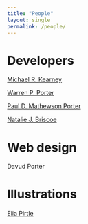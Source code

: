 ```yaml
---
title: "People"
layout: single
permalink: /people/
---
```


<h1> Developers </h1>

<a href="https://michaelkearneyresearch.wordpress.com/">Michael R. Kearney</a>

<a href="https://integrativebiology.wisc.edu/staff/porter-warren/">Warren P. Porter</a>

<a href="https://www.researchgate.net/scientific-contributions/2030087696_Paul_D_Mathewson">Paul D. Mathewson Porter</a>

<a href="https://njbriscoeresearch.wordpress.com/">Natalie J. Briscoe</a>


<h1> Web design </h1>

Davud Porter

<h1> Illustrations </h1>

<a href="https://eliapirtleresearch.wordpress.com/">Elia Pirtle</a>

